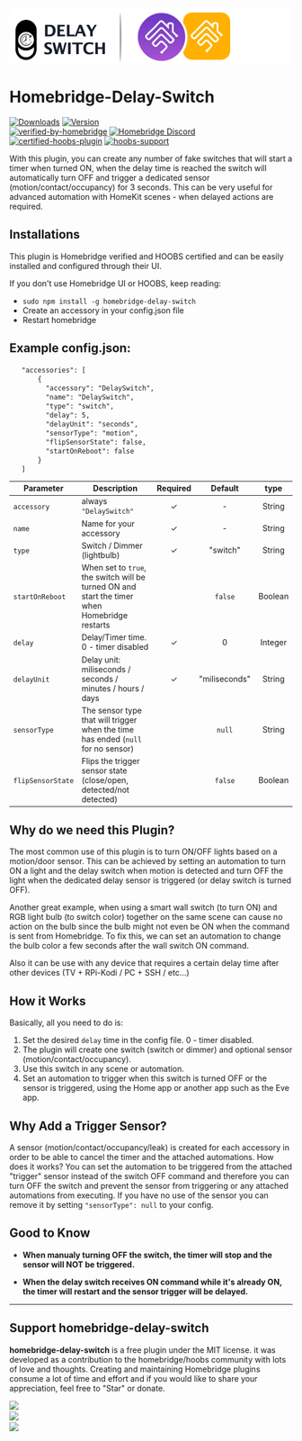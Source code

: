 <img src="branding/delayswitch_homebridge.png" width="500px">

# Homebridge-Delay-Switch

[![Downloads](https://img.shields.io/npm/dt/homebridge-delay-switch.svg?color=critical)](https://www.npmjs.com/package/homebridge-delay-switch)
[![Version](https://img.shields.io/npm/v/homebridge-delay-switch)](https://www.npmjs.com/package/homebridge-delay-switch)<br>
[![verified-by-homebridge](https://badgen.net/badge/homebridge/verified/purple)](https://github.com/homebridge/homebridge/wiki/Verified-Plugins) [![Homebridge Discord](https://img.shields.io/discord/432663330281226270?color=728ED5&logo=discord&label=discord)](https://discord.gg/HWUKH9C)<br>
[![certified-hoobs-plugin](https://badgen.net/badge/HOOBS/Certified/yellow)](https://plugins.hoobs.org?ref=10876) [![hoobs-support](https://badgen.net/badge/HOOBS/Support/yellow)](https://support.hoobs.org?ref=10876)

With this plugin, you can create any number of fake switches that will start a timer when turned ON, when the delay time is reached the switch will automatically turn OFF and trigger a dedicated sensor (motion/contact/occupancy) for 3 seconds. This can be very useful for advanced automation with HomeKit scenes - when delayed actions are required.

## Installations

This plugin is Homebridge verified and HOOBS certified and can be easily installed and configured through their UI.

If you don't use Homebridge UI or HOOBS, keep reading:

 * ```sudo npm install -g homebridge-delay-switch```
* Create an accessory in your config.json file
* Restart homebridge

## Example config.json:

 ```
    "accessories": [
        {
          "accessory": "DelaySwitch",
          "name": "DelaySwitch",
          "type": "switch",
          "delay": 5,
          "delayUnit": "seconds",
          "sensorType": "motion",
          "flipSensorState": false,
          "startOnReboot": false
        }   
    ]

```

|             Parameter            |         Description         | Required |  Default |   type   |
| -------------------------------- | --------------------------- |:--------:|:--------:|:--------:|
| `accessory`             | always `"DelaySwitch"`               |     ✓    |     -    |  String  |
| `name`                  | Name for your accessory              |     ✓    |     -    |  String  |
| `type`                  | Switch / Dimmer (lightbulb)          |     ✓    |  "switch"    |  String  |
| `startOnReboot`         |  When set to `true`, the switch will be turned ON and start the timer when Homebridge restarts        |       |  `false` |  Boolean  |
| `delay`                 |  Delay/Timer time. 0 - timer disabled |     ✓    |     0    |  Integer |
| `delayUnit`             |  Delay unit: miliseconds / seconds / minutes / hours / days |     ✓    |     "miliseconds"    |  String |
| `sensorType`            |  The sensor type that will trigger when the time has ended (`null` for no sensor)         |         | `null` |  String |
| `flipSensorState`       | Flips the trigger sensor state (close/open, detected/not detected)   |          |   `false`  |  Boolean |


## Why do we need this Plugin?

The most common use of this plugin is to turn ON/OFF lights based on a motion/door sensor. This can be achieved by setting an automation to turn ON a light and the delay switch when motion is detected and turn OFF the light when the dedicated delay sensor is triggered (or delay switch is turned OFF).

Another great example, when using a smart wall switch (to turn ON) and RGB light bulb (to switch color) together on the same scene can cause no action on the bulb since the bulb might not even be ON when the command is sent from Homebridge.
To fix this, we can set an automation to change the bulb color a few seconds after the wall switch ON command.

Also it can be use with any device that requires a certain delay time after other devices (TV + RPi-Kodi  /  PC + SSH / etc...)


## How it Works

Basically, all you need to do is:

1. Set the desired `delay` time in the config file. 0 - timer disabled.
2. The plugin will create one switch (switch or dimmer) and optional sensor (motion/contact/occupancy).
3. Use this switch in any scene or automation.
4. Set an automation to trigger when this switch is turned OFF or the sensor is triggered, using the Home app or another app such as the Eve app.

## Why Add a Trigger Sensor?

A sensor (motion/contact/occupancy/leak) is created for each accessory in order to be able to cancel the timer and the attached automations.
How does it works? You can set the automation to be triggered from the attached "trigger" sensor instead of the switch OFF command and therefore you can turn OFF the switch and prevent the sensor from triggering or any attached automations from executing.
If you have no use of the sensor you can remove it by setting `"sensorType": null` to your config.

## Good to Know

* **When manualy turning OFF the switch, the timer will stop and the sensor will NOT be triggered.**

* **When the delay switch receives ON command while it's already ON, the timer will restart and the sensor trigger will be delayed.**

_________________________________________

## Support homebridge-delay-switch

**homebridge-delay-switch** is a free plugin under the MIT license. it was developed as a contribution to the homebridge/hoobs community with lots of love and thoughts.
Creating and maintaining Homebridge plugins consume a lot of time and effort and if you would like to share your appreciation, feel free to "Star" or donate.

<a target="blank" href="https://www.paypal.me/nitaybz"><img src="https://img.shields.io/badge/PayPal-Donate-blue.svg?logo=paypal"/></a><br>
<a target="blank" href="https://www.patreon.com/nitaybz"><img src="https://img.shields.io/badge/PATREON-Become a patron-red.svg?logo=patreon"/></a><br>
<a target="blank" href="https://ko-fi.com/nitaybz"><img src="https://img.shields.io/badge/Ko--Fi-Buy%20me%20a%20coffee-29abe0.svg?logo=ko-fi"/></a>
